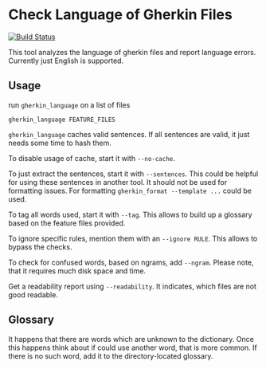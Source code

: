 Check Language of Gherkin Files
===============================

[![Build Status](https://travis-ci.org/funkwerk/gherkin_language.svg)](https://travis-ci.org/funkwerk/gherkin_language)

This tool analyzes the language of gherkin files and report language errors.
Currently just English is supported.

Usage
-----

run `gherkin_language` on a list of files

    gherkin_language FEATURE_FILES

`gherkin_language` caches valid sentences. If all sentences are valid, it just needs some time to hash them.

To disable usage of cache, start it with `--no-cache`.

To just extract the sentences, start it with `--sentences`. This could be helpful for using these sentences in another tool. It should not be used for formatting issues. For formatting `gherkin_format --template ...` could be used.

To tag all words used, start it with `--tag`. This allows to build up a glossary based on the feature files provided.

To ignore specific rules, mention them with an `--ignore RULE`. This allows to bypass the checks.

To check for confused words, based on ngrams, add `--ngram`. Please note, that it requires much disk space and time.

Get a readability report using `--readability`. It indicates, which files are not good readable.


Glossary
--------

It happens that there are words which are unknown to the dictionary.
Once this happens think about if could use another word, that is more common. If there is no such word, add it to the directory-located glossary.
